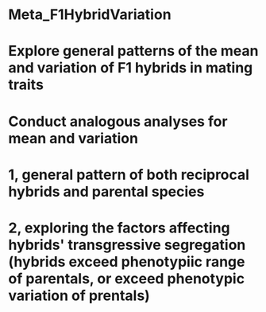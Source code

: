 # Meta_F1HybridVariation

# Explore general patterns of the mean and variation of F1 hybrids in mating traits
# Conduct analogous analyses for mean and variation
# 1, general pattern of both reciprocal hybrids and parental species 
# 2, exploring the factors affecting hybrids' transgressive segregation (hybrids exceed phenotypiic range of parentals, or exceed phenotypic variation of prentals)
